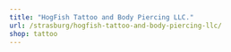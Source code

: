 ```yaml
---
title: "HogFish Tattoo and Body Piercing LLC."
url: /strasburg/hogfish-tattoo-and-body-piercing-llc/
shop: tattoo
---
```

